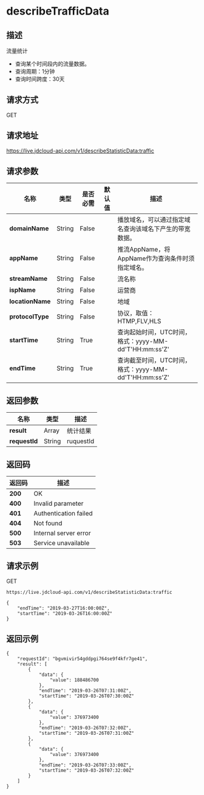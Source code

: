 # describeTrafficData


## 描述
流量统计
- 查询某个时间段内的流量数据。
- 查询周期：1分钟
- 查询时间跨度：30天


## 请求方式
GET

## 请求地址
https://live.jdcloud-api.com/v1/describeStatisticData:traffic


## 请求参数
|名称|类型|是否必需|默认值|描述|
|---|---|---|---|---|
|**domainName**|String|False| |播放域名，可以通过指定域名查询该域名下产生的带宽数据。<br>|
|**appName**|String|False| |推流AppName，将AppName作为查询条件时须指定域名。<br>|
|**streamName**|String|False| |流名称<br>|
|**ispName**|String|False| |运营商<br>|
|**locationName**|String|False| |地域<br>|
|**protocolType**|String|False| |协议，取值：HTMP,FLV,HLS<br>|
|**startTime**|String|True| |查询起始时间，UTC时间，格式：yyyy-MM-dd'T'HH:mm:ss'Z'<br>|
|**endTime**|String|True| |查询截至时间，UTC时间，格式：yyyy-MM-dd'T'HH:mm:ss'Z'<br>|


## 返回参数
|名称|类型|描述|
|---|---|---|
|**result**|Array|统计结果|
|**requestId**|String|ruquestId|


## 返回码
|返回码|描述|
|---|---|
|**200**|OK|
|**400**|Invalid parameter|
|**401**|Authentication failed|
|**404**|Not found|
|**500**|Internal server error|
|**503**|Service unavailable|

## 请求示例
GET
```
https://live.jdcloud-api.com/v1/describeStatisticData:traffic
```
```
{
    "endTime": "2019-03-27T16:00:00Z", 
    "startTime": "2019-03-26T16:00:00Z"
}
```

## 返回示例
```
{
    "requestId": "bgvmivir54gddpgi764se9f4kfr7ge41", 
    "result": [
        {
            "data": {
                "value": 188486700
            }, 
            "endTime": "2019-03-26T07:31:00Z", 
            "startTime": "2019-03-26T07:30:00Z"
        }, 
        {
            "data": {
                "value": 376973400
            }, 
            "endTime": "2019-03-26T07:32:00Z", 
            "startTime": "2019-03-26T07:31:00Z"
        }, 
        {
            "data": {
                "value": 376973400
            }, 
            "endTime": "2019-03-26T07:33:00Z", 
            "startTime": "2019-03-26T07:32:00Z"
        }
    ]
}
```
